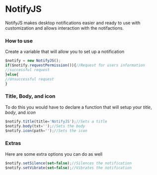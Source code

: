 # NotifyJS
NotifyJS makes desktop notifications easier and ready to use with customization and allows interaction with the notifactions.

### How to use
Create a variable that will allow you to set up a notification
```js
$notify = new NotifyJS();
if($notify.requestPermission()){//Request for users information
//successful request
}else{
//Unsuccessful request
}
```

### Title, Body, and icon
To do this you would have to declare a function that will setup your _title_, _body_, and _icon_
```js
$notify.title(title='NotifyJS');//Sets a title
$notify.body(txt='');//Sets the body
$notify.icon(path='');//Sets the icon
```

### Extras
Here are some extra options you can do as well
```js
$notify.setSilence(set=false);//Silences the notification
$notify.setVibrate(set=false);//Vibrates the notification
```

